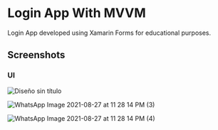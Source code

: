 # Login App With MVVM

Login App developed using Xamarin Forms for educational purposes.

## Screenshots

### UI

![Diseño sin título](https://user-images.githubusercontent.com/47201459/131206872-1e660ce9-db55-40ec-ab88-752cb78d8059.jpg)

![WhatsApp Image 2021-08-27 at 11 28 14 PM (3)](https://user-images.githubusercontent.com/47201459/131206874-fdee0bd0-cd68-4c70-9519-0acbdc61018b.jpeg)

![WhatsApp Image 2021-08-27 at 11 28 14 PM (4)](https://user-images.githubusercontent.com/47201459/131206875-88497551-c610-4249-b3c1-d876cdff5645.jpeg)

